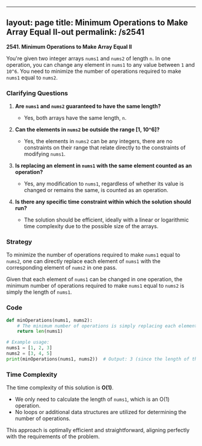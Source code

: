 
---
layout: page
title:  Minimum Operations to Make Array Equal II-out
permalink: /s2541
---

**2541. Minimum Operations to Make Array Equal II**

You're given two integer arrays `nums1` and `nums2` of length `n`. In one operation, you can change any element in `nums1` to any value between `1` and `10^6`. You need to minimize the number of operations required to make `nums1` equal to `nums2`.

### Clarifying Questions

1. **Are `nums1` and `nums2` guaranteed to have the same length?**
   - Yes, both arrays have the same length, `n`.

2. **Can the elements in `nums2` be outside the range [1, 10^6]?**
   - Yes, the elements in `nums2` can be any integers, there are no constraints on their range that relate directly to the constraints of modifying `nums1`.

3. **Is replacing an element in `nums1` with the same element counted as an operation?**
   - Yes, any modification to `nums1`, regardless of whether its value is changed or remains the same, is counted as an operation.

4. **Is there any specific time constraint within which the solution should run?**
   - The solution should be efficient, ideally with a linear or logarithmic time complexity due to the possible size of the arrays.

### Strategy

To minimize the number of operations required to make `nums1` equal to `nums2`, one can directly replace each element of `nums1` with the corresponding element of `nums2` in one pass.

Given that each element of `nums1` can be changed in one operation, the minimum number of operations required to make `nums1` equal to `nums2` is simply the length of `nums1`.

### Code

```python
def minOperations(nums1, nums2):
    # The minimum number of operations is simply replacing each element of nums1 with the element from nums2
    return len(nums1)

# Example usage:
nums1 = [1, 2, 3]
nums2 = [3, 4, 5]
print(minOperations(nums1, nums2))  # Output: 3 (since the length of the array is 3)
```

### Time Complexity

The time complexity of this solution is **O(1)**.

- We only need to calculate the length of `nums1`, which is an O(1) operation.
- No loops or additional data structures are utilized for determining the number of operations.

This approach is optimally efficient and straightforward, aligning perfectly with the requirements of the problem.